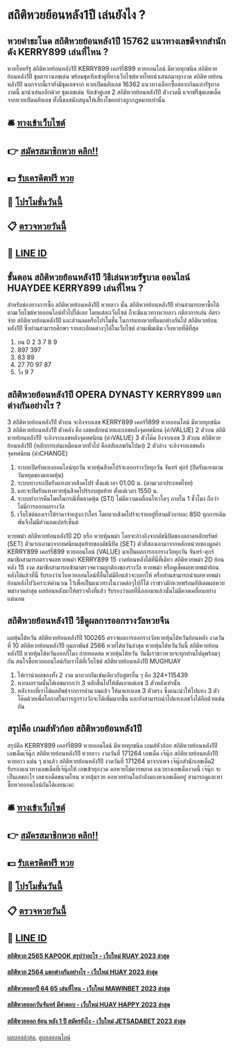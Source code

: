 # สถิติหวยย้อนหลัง1ปี เล่นยังไง ?
## หวยคำชะโนด สถิติหวยย้อนหลัง1ปี 15762 แนวทางเลขดีจากสำนักดัง KERRY899 เล่นที่ไหน ?
หวยไทยรัฐ สถิติหวยย้อนหลัง1ปี KERRY899 เคอร์รี่899 หวยออนไลน์ มีหวยทุกชนิด สถิติหวยย้อนหลัง1ปี ชุดตารางเลขเด่น พร้อมชุดจับเข้าคู่ที่ทางเว็บไซต์หวยไทยนำเสนอมาทุกงวด สถิติหวยย้อนหลัง1ปี นอกจากนี้เรายังมีชุดเลขจาก หวยเปิดตลับเลข 16362 แนวทางเลือกซื้อสลากกินแบ่งรัฐบาลงวดนี้ มานำเสนออีกด้วย ชุดเลขเด่น จับเข้าคู่เลข 2 สถิติหวยย้อนหลัง1ปี ตัวงวดนี้ แจกฟรีชุดเลขเด็ดจากหวยเปิดตลับเลข ทั้งนี้ขอสนับสนุนให้เสี่ยงโชคอย่างถูกกฎหมายเท่านั้น

## 🛎 [ทางเข้าเว็บไซต์](https://bit.ly/3BG5bNw)
## 👉 [สมัครสมาชิกหวย คลิก!!](https://bit.ly/3BG5bNw)
## 💵 [รับเครดิตฟรี หวย](https://bit.ly/3C3mvgS)
## 👑 [โปรโมชั่นวันนี้](https://bit.ly/3C3mvgS)
## 📋 [ตรวจหวยวันนี้](https://bit.ly/3C3mvgS)
## 📱 [LINE ID](https://bit.ly/3C3mvgS)

## ขั้นตอน สถิติหวยย้อนหลัง1ปี วิธีเล่นหวยรัฐบาล ออนไลน์ HUAYDEE KERRY899 เล่นที่ไหน ?
สำหรับช่องทางการซื้อ สถิติหวยย้อนหลัง1ปี หวยลาว นั้น สถิติหวยย้อนหลัง1ปี ท่านสามารถหาซื้อได้ ตามเว็บไซต์หวยออนไลน์ทั่วไปได้เลย โดยแต่ละเว็บไซต์ ก็จะมีแนวทางหวยลาว กติกาการเล่น อัตราจ่าย สถิติหวยย้อนหลัง1ปี และส่วนลดหรือโปรโมชั่น ในการแทงหวยที่แตกต่างกันไป สถิติหวยย้อนหลัง1ปี ซึ่งท่านสามารถศึกษา รายละเอียดต่างๆได้ในเว็บไซต์ อ่านเพิ่มเติม เว็บหวยที่ดีที่สุด
1. บน 0 2 3 7 8 9
2. 897 397
3. 83 89
4. 27 70 97 87
5. วิ่ง 9 7

## สถิติหวยย้อนหลัง1ปี OPERA DYNASTY KERRY899 แตกต่างกันอย่างไร ?
3 สถิติหวยย้อนหลัง1ปี ตัวบน จะอิงจากเลข KERRY899 เคอร์รี่899 หวยออนไลน์ มีหวยทุกชนิด 3 สถิติหวยย้อนหลัง1ปี ตัวหลัง คือ เลขหลักหน่วยและเลขหลังจุดทศนิยม (ค่าVALUE)
2 ตัวบน สถิติหวยย้อนหลัง1ปี จะอิงจากเลขหลังจุดทศนิยม (ค่าVALUE)
3 ตัวโต๊ด อิงจากเลข 3 ตัวบน สถิติหวยย้อนหลัง1ปี (หลักการเล่นเหมือนหวยทั่วไป คือสลับเลขกันไปมา)
2 ตัวล่าง จะอิงจากเลขหลังจุดทศนิยม (ค่าCHANGE)
1. ระบบเปิดรับแทงออนไลน์ทุกวัน หวยหุ้นสิงคโปร์จะออกรางวัลทุกวัน จันทร์ ศุกร์ (ปิดรับแทงตามวันหยุดของตลาดหุ้น)
2. ระบบทางจะเปิดรับแทงหวยสิงคโปร์ ตั้งแต่เวลา 01.00 น. (ตามเวลาประเทศไทย)
3. และจะปิดรับแทงหวยหุ้นสิงคโปร์รอบสุดท้าย ตั้งแต่เวลา 1550 น.
4. ระบบทำการคืนโพยในกรณีที่ตลาดหุ้น (STI) ไม่มีความเคลื่อนไหวใดๆ ภายใน 1 ชั่วโมง ถือว่าไม่มีการออกผลรางวัล
5. เว็บไซต์ของเราให้ราคาจ่ายสูงกว่าใคร โดยหวยสิงคโปร์จะจ่ายอยู่ที่สามตัวบาทละ 850 ทุกการเดิมพันจึงไม่มีส่วนลดเปอร์เซ็นต์

หวยพม่า สถิติหวยย้อนหลัง1ปี 2D หรือ หวยหุ้นพม่า โดยจะอ้างอิงจากดัชนีปิดของตลาดหลักทรัพย์ (SET) ตัวแรกเอามาจากทศนิยมสุดท้ายของดัชนีปิด (SET) ตัวที่สองเอามาจากหลักหน่วยของมูลค่า KERRY899 เคอร์รี่899 หวยออนไลน์ (VALUE) มาเป็นผลการออกรางวัลทุกวัน จันทร์-ศุกร์ สมาชิกสามารถตรวจผลหวยพม่า KERRY899 15 งวดย้อนหลังได้ที่นี่ที่เดียว
สถิติหวยพม่า 2D ย้อนหลัง 15 งวด สมาชิกสามารถเข้ามาตรวจความถูกต้องของรางวัล หวยพม่า หรือดูเช็คผลหวยพม่าย้อนหลังได้แล้วที่นี่ รับรองว่าเว็บหวยออนไลน์ที่อื่นไม่มีอีกแล้วจะบอกให้ หรือท่านสามารถนำผลหวยพม่าย้อนหลังไปวิเคราะห์คำนวณ ไว้เพื่อเป็นแนวทางในงวดต่อๆไปก็ได้ เราชาวมักหวยพร้อมอัปเดตผลหวยพม่างวดล่าสุด ผลย้อนหลังมาให้ตรวจถึงที่แล้ว รับรองว่าผลที่นี่ออกมาแล้วนั้นไม่มีคาดเคลื่อนอย่างแน่นอน

## สถิติหวยย้อนหลัง1ปี วิธีดูผลการออกรางวัลหวยจีน
ผลหุ้นไต้หวัน สถิติหวยย้อนหลัง1ปี 100265 ตรวจผลการออกรางวัลหวยหุ้นไต้หวันย้อนหลัง งวดวันที่ 10 สถิติหวยย้อนหลัง1ปี กุมภาพันธ์ 2566 หวยไต้หวันล่าสุด หวยหุ้นไต้หวันวันนี้ สถิติหวยย้อนหลัง1ปี หวยหุ้นไต้หวันออกกี่โมง ถ่ายทอดสด หวยหุ้นไต้หวัน วันนี้เราชาวหวยจะทุกท่านไปดุพร้อมๆกัน สนใจซื้อหวยออนไลน์กับเราได้ที่เว็บไซต์ สถิติหวยย้อนหลัง1ปี MUGHUAY
1. ให้เรานำผลของทั้ง 2 งวด มาบวกกันเช่นเดียวกับสูตรอื่น ๆ คือ 324+115439
2. หากผลรวมนั้นได้เลขมากกว่า 3 หลักขึ้นไปให้ตัดเอาแต่เลข 3 ตัวหลังเท่านั้น
3. หลังจากที่เราได้ผลลัพธ์จากการคำนวณแล้ว ให้มาแทงเลข 3 ตัวตรง ซึ่งแนะนำให้ไปแทง 3 ตัวโต๊ดด้วยเพื่อโอกาสในการถูกรางวัลจะได้เพิ่มมากขึ้น และยังสามารถนำไปแทงเลขวิ่งได้อีกด้วยเช่นกัน

## สรุปคือ เกมส์หัวก้อย สถิติหวยย้อนหลัง1ปี
สรุปคือ KERRY899 เคอร์รี่899 หวยออนไลน์ มีหวยทุกชนิด เกมส์หัวก้อย สถิติหวยย้อนหลัง1ปี เลขเด็ดเจ๊นุ๊ก สถิติหวยย้อนหลัง1ปี หวยลาว งวดวันที่ 171264
เลขเด็ด เจ๊นุ๊ก สถิติหวยย้อนหลัง1ปี หวยลาว แม่น ๆ มาแล้ว สถิติหวยย้อนหลัง1ปี งวดวันที่ 171264 มาจากเพจ เจ๊นุ๊กสำนักเลขเด็ด2 รับรองแนวทางเลขเด็ดที่เจ๊นุ๊กให้ เลขเข้าทุกงวด คอหวยไม่ควรพลาด แนวทางเลขเด็ดงวดนี้ เจ๊นุ๊ก จะเป็นเลขอะไร เลขจะเด็ดขนาดไหน หวยลุ้นรวย คอหวยท่านใดกำลังมองหาเลขเด็ดอยู่ สามารถดูและหาซื้อหวยออนไลน์กันได้เลยนะคะ

## 🛎 [ทางเข้าเว็บไซต์](https://bit.ly/3BG5bNw)
## 👉 [สมัครสมาชิกหวย คลิก!!](https://bit.ly/3BG5bNw)
## 💵 [รับเครดิตฟรี หวย](https://bit.ly/3C3mvgS)
## 👑 [โปรโมชั่นวันนี้](https://bit.ly/3C3mvgS)
## 📋 [ตรวจหวยวันนี้](https://bit.ly/3C3mvgS)
## 📱 [LINE ID](https://bit.ly/3C3mvgS)

#### [สถิติหวย 2565 KAPOOK สรุปว่าอะไร - เว็บใหม่ RUAY 2023 ล่าสุด](https://atom.io/themes/สถิติหวย%202565%20kapook%20สรุปว่าอะไร%20-%20เว็บใหม่%20ruay%202023%20ล่าสุด)
#### [สถิติหวย 2564 แตกต่างกันอย่างไร - เว็บใหม่ HUAY 2023 ล่าสุด](https://atom.io/themes/สถิติหวย%202564%20แตกต่างกันอย่างไร%20-%20เว็บใหม่%20huay%202023%20ล่าสุด)
#### [สถิติหวยออกปี 64 65 เล่นที่ไหน - เว็บใหม่ MAWINBET 2023 ล่าสุด](https://atom.io/themes/สถิติหวยออกปี%2064%2065%20เล่นที่ไหน%20-%20เว็บใหม่%20mawinbet%202023%20ล่าสุด)
#### [สถิติหวยออกวันจันทร์ มีคำตอบ - เว็บใหม่ HUAY HAPPY 2023 ล่าสุด](https://atom.io/themes/สถิติหวยออกวันจันทร์%20มีคำตอบ%20-%20เว็บใหม่%20huay%20happy%202023%20ล่าสุด)
#### [สถิติหวยออก ย้อน หลัง 1 ปี สมัครยังไง - เว็บใหม่ JETSADABET 2023 ล่าสุด](https://atom.io/themes/สถิติหวยออก%20ย้อน%20หลัง%201%20ปี%20สมัครยังไง%20-%20เว็บใหม่%20jetsadabet%202023%20ล่าสุด)

[ผลบอลล่าสุด](https://siamsport.tv "ผลบอลล่าสุด"), [ดูบอลออนไลน์](https://siamsport.tv/ดูบอลสด "ดูบอลออนไลน์")